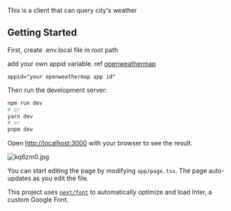 This is a client that can query city's weather

## Getting Started

First, create .env.local file in root path

add your own appid variable. ref [openweathermap](https://openweathermap.org/)

```
appid="your openweathermap app id"
```

Then run the development server:

```bash
npm run dev
# or
yarn dev
# or
pnpm dev
```

Open [http://localhost:3000](http://localhost:3000) with your browser to see the result.

![kq6zm0.jpg](https://files.catbox.moe/kq6zm0.jpg)

You can start editing the page by modifying `app/page.tsx`. The page auto-updates as you edit the file.

This project uses [`next/font`](https://nextjs.org/docs/basic-features/font-optimization) to automatically optimize and load Inter, a custom Google Font.
